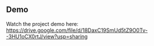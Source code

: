 ## Demo
Watch the project demo here: https://drive.google.com/file/d/18DaxC19SmUd5tZ9O0Tv--3HU1oCX0rtJ/view?usp=sharing
